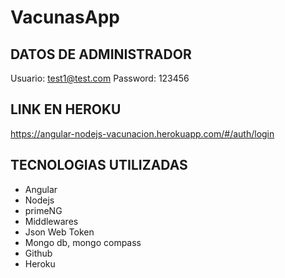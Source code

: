 # VacunasApp


## DATOS DE ADMINISTRADOR
Usuario: test1@test.com
Password: 123456


## LINK EN HEROKU
https://angular-nodejs-vacunacion.herokuapp.com/#/auth/login

## TECNOLOGIAS UTILIZADAS
- Angular
- Nodejs
- primeNG
- Middlewares
- Json Web Token
- Mongo db, mongo compass
- Github
- Heroku
